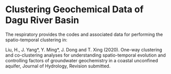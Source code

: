 # Clustering Geochemical Data of Dagu River Basin

The respiratory provides the codes and associated data for performing the spatio-temporal clustering in: 

Liu, H., J. Yang*, Y. Ming*,  J. Dong and T. Xing (2020). One-way clustering and co-clustering analyses for understanding spatio-temporal evolution and controlling factors of groundwater geochemistry in a coastal unconfined aquifer, Journal of Hydrology, Revision submitted. 
